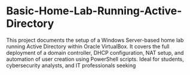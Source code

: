 # Basic-Home-Lab-Running-Active-Directory
This project documents the setup of a Windows Server-based home lab running Active Directory within Oracle VirtualBox. It covers the full deployment of a domain controller, DHCP configuration, NAT setup, and automation of user creation using PowerShell scripts. Ideal for students, cybersecurity analysts, and IT professionals seeking 
